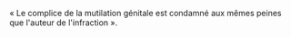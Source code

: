 « Le complice de la mutilation génitale est condamné aux mêmes peines que l'auteur de l'infraction ».